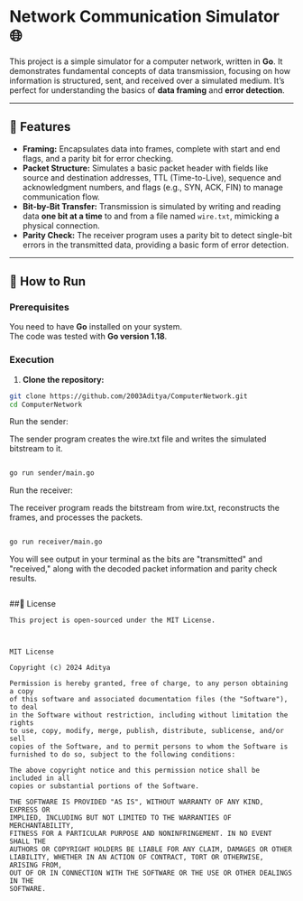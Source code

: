 # Network Communication Simulator 🌐

This project is a simple simulator for a computer network, written in **Go**. It demonstrates fundamental concepts of data transmission, focusing on how information is structured, sent, and received over a simulated medium. It’s perfect for understanding the basics of **data framing** and **error detection**.

---

## 🌟 Features

- **Framing:** Encapsulates data into frames, complete with start and end flags, and a parity bit for error checking.
- **Packet Structure:** Simulates a basic packet header with fields like source and destination addresses, TTL (Time-to-Live), sequence and acknowledgment numbers, and flags (e.g., SYN, ACK, FIN) to manage communication flow.
- **Bit-by-Bit Transfer:** Transmission is simulated by writing and reading data **one bit at a time** to and from a file named `wire.txt`, mimicking a physical connection.
- **Parity Check:** The receiver program uses a parity bit to detect single-bit errors in the transmitted data, providing a basic form of error detection.

---

## 🚀 How to Run

### Prerequisites

You need to have **Go** installed on your system.  
The code was tested with **Go version 1.18**.

### Execution

1. **Clone the repository:**

```bash
git clone https://github.com/2003Aditya/ComputerNetwork.git
cd ComputerNetwork
```
Run the sender:

The sender program creates the wire.txt file and writes the simulated bitstream to it.

```bash

go run sender/main.go
```
Run the receiver:

The receiver program reads the bitstream from wire.txt, reconstructs the frames, and processes the packets.

```bash

go run receiver/main.go
```
You will see output in your terminal as the bits are "transmitted" and "received," along with the decoded packet information and parity check results.
```
```
##📜 License
```
This project is open-sourced under the MIT License.



MIT License

Copyright (c) 2024 Aditya

Permission is hereby granted, free of charge, to any person obtaining a copy
of this software and associated documentation files (the "Software"), to deal
in the Software without restriction, including without limitation the rights
to use, copy, modify, merge, publish, distribute, sublicense, and/or sell
copies of the Software, and to permit persons to whom the Software is
furnished to do so, subject to the following conditions:

The above copyright notice and this permission notice shall be included in all
copies or substantial portions of the Software.

THE SOFTWARE IS PROVIDED "AS IS", WITHOUT WARRANTY OF ANY KIND, EXPRESS OR
IMPLIED, INCLUDING BUT NOT LIMITED TO THE WARRANTIES OF MERCHANTABILITY,
FITNESS FOR A PARTICULAR PURPOSE AND NONINFRINGEMENT. IN NO EVENT SHALL THE
AUTHORS OR COPYRIGHT HOLDERS BE LIABLE FOR ANY CLAIM, DAMAGES OR OTHER
LIABILITY, WHETHER IN AN ACTION OF CONTRACT, TORT OR OTHERWISE, ARISING FROM,
OUT OF OR IN CONNECTION WITH THE SOFTWARE OR THE USE OR OTHER DEALINGS IN THE
SOFTWARE.

